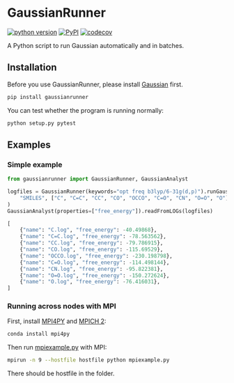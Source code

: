 # GaussianRunner

[![python version](https://img.shields.io/pypi/pyversions/gaussianrunner.svg?logo=python&logoColor=white)](https://pypi.org/project/gaussianrunner)
[![PyPI](https://img.shields.io/pypi/v/gaussianrunner.svg)](https://pypi.org/project/gaussianrunner)
[![codecov](https://codecov.io/gh/njzjz/gaussianrunner/branch/master/graph/badge.svg)](https://codecov.io/gh/njzjz/gaussianrunner)

A Python script to run Gaussian automatically and in batches.

## Installation

Before you use GaussianRunner, please install [Gaussian](http://gaussian.com/) first.

```sh
pip install gaussianrunner
```

You can test whether the program is running normally:
```sh
python setup.py pytest
```

## Examples
### Simple example

```py
from gaussianrunner import GaussianRunner, GaussianAnalyst

logfiles = GaussianRunner(keywords="opt freq b3lyp/6-31g(d,p)").runGaussianInParallel(
    "SMILES", ["C", "C=C", "CC", "CO", "OCCO", "C=O", "CN", "O=O", "O"]
)
GaussianAnalyst(properties=["free_energy"]).readFromLOGs(logfiles)
```

```py
[
    {"name": "C.log", "free_energy": -40.49868},
    {"name": "C=C.log", "free_energy": -78.563562},
    {"name": "CC.log", "free_energy": -79.786915},
    {"name": "CO.log", "free_energy": -115.69529},
    {"name": "OCCO.log", "free_energy": -230.198798},
    {"name": "C=O.log", "free_energy": -114.498144},
    {"name": "CN.log", "free_energy": -95.822381},
    {"name": "O=O.log", "free_energy": -150.272624},
    {"name": "O.log", "free_energy": -76.416031},
]
```

### Running across nodes with MPI

First, install [MPI4PY](https://github.com/mpi4py/mpi4py) and [MPICH 2](https://github.com/pmodels/mpich):

```bash
conda install mpi4py
```

Then run [mpiexample.py](examples/mpiexample.py) with MPI:
```bash
mpirun -n 9 --hostfile hostfile python mpiexample.py
```

There should be hostfile in the folder.
